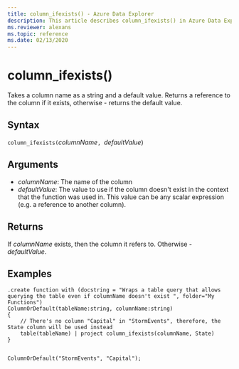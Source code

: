 ```yaml
---
title: column_ifexists() - Azure Data Explorer
description: This article describes column_ifexists() in Azure Data Explorer.
ms.reviewer: alexans
ms.topic: reference
ms.date: 02/13/2020
---
```

# column_ifexists()

Takes a column name as a string and a default value. Returns a reference to the column if it exists, 
otherwise - returns the default value.

## Syntax

`column_ifexists(`*columnName*`, `*defaultValue*)

## Arguments

* *columnName*: The name of the column
* *defaultValue*: The value to use if the column doesn't exist in the context that the function was used in.
				  This value can be any scalar expression (e.g. a reference to another column).

## Returns

If *columnName* exists, then the column it refers to. Otherwise - *defaultValue*.

## Examples

```kusto
.create function with (docstring = "Wraps a table query that allows querying the table even if columnName doesn't exist ", folder="My Functions")
ColumnOrDefault(tableName:string, columnName:string)
{
	// There's no column "Capital" in "StormEvents", therefore, the State column will be used instead
	table(tableName) | project column_ifexists(columnName, State)
}


ColumnOrDefault("StormEvents", "Capital");
```
